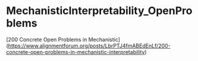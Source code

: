 # MechanisticInterpretability_OpenProblems
[200 Concrete Open Problems in Mechanistic]
(https://www.alignmentforum.org/posts/LbrPTJ4fmABEdEnLf/200-concrete-open-problems-in-mechanistic-interpretability)
